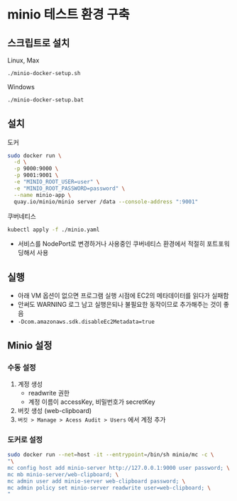 # minio 테스트 환경 구축

## 스크립트로 설치
Linux, Max
```bash
./minio-docker-setup.sh
```

Windows
```bat
./minio-docker-setup.bat
```

## 설치
도커

```bash
sudo docker run \
  -d \
  -p 9000:9000 \
  -p 9001:9001 \
  -e "MINIO_ROOT_USER=user" \
  -e "MINIO_ROOT_PASSWORD=password" \
  --name minio-app \
  quay.io/minio/minio server /data --console-address ":9001"
```

쿠버네티스
```bash
kubectl apply -f ./minio.yaml
```
- 서비스를 NodePort로 변경하거나 사용중인 쿠버네티스 환경에서 적절히 포트포워딩해서 사용

## 실행
- 아래 VM 옵션이 없으면 프로그램 실행 시점에 EC2의 메타데이터를 읽다가 실패함
- 안써도 WARNING 로그 남고 실행은되나 불필요한 동작이므로 추가해주는 것이 좋음
- `-Dcom.amazonaws.sdk.disableEc2Metadata=true`

## Minio 설정
### 수동 설정
1. 계정 생성 
   - readwrite 권한
   - 계정 이름이 accessKey, 비밀번호가 secretKey
2. 버킷 생성 (web-clipboard)
3. `버킷 > Manage > Acess Audit > Users` 에서 계정 추가

### 도커로 설정
```bash
sudo docker run --net=host -it --entrypoint=/bin/sh minio/mc -c \
"\
mc config host add minio-server http://127.0.0.1:9000 user password; \
mc mb minio-server/web-clipboard; \
mc admin user add minio-server web-clipboard password; \
mc admin policy set minio-server readwrite user=web-clipboard; \
"
```